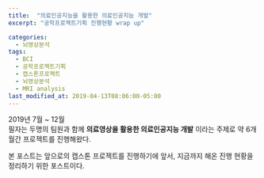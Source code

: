 ```yaml
---
title:  "의료인공지능을 활용한 의료인공지능 개발"
excerpt: "공학프로젝트기획 진행현황 wrap up"

categories:
  - 뇌영상분석
tags:
  - BCI
  - 공학프로젝트기획
  - 캡스톤프로젝트
  - 뇌영상분석
  - MRI analysis
last_modified_at: 2019-04-13T08:06:00-05:00
---
```


2019년 7월 ~ 12월 <br>
필자는 두명의 팀원과 함께 **의료영상을 활용한 의료인공지능 개발** 이라는 주제로 약 6개월간 프로젝트를 진행해왔다.

본 포스트는 앞으로의 캡스톤 프로젝트를 진행하기에 앞서, 지금까지 해온 진행 현황을 정리하기 위한 포스트이다.
